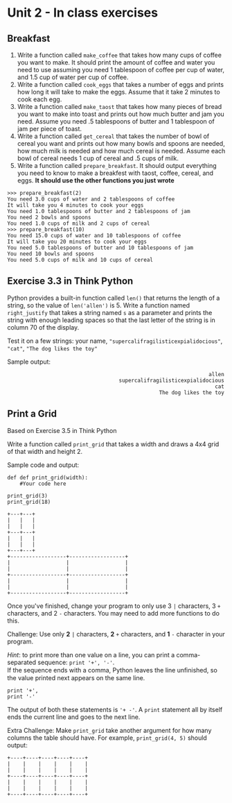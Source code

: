 # Unit 2 - In class exercises

## Breakfast 
1. Write a function called `make_coffee` that takes how many cups of coffee you want to make. It should print the amount of coffee and water you need to use assuming you need 1 tablespoon of coffee per cup of water, and 1.5 cup of water per cup of coffee.
2. Write a function called `cook_eggs` that takes a number of eggs and prints how long it will take to make the eggs. Assume that it take 2 minutes to cook each egg.
3. Write a function called `make_taost` that takes how many pieces of bread you want to make into toast and prints out how much butter and jam you need. Assume you need .5 tablespoons of butter and 1 tablespoon of jam per piece of toast.
4. Write a function called `get_cereal` that takes the number of bowl of cereal you want and prints out how many bowls and spoons are needed, how much milk is needed and how much cereal is needed. Assume each bowl of cereal needs 1 cup of cereal and .5 cups of milk.
5. Write a function called `prepare_breakfast`. It should output everything you need to know to make a breakfest with taost, coffee, cereal, and eggs. __It should use the other functions you just wrote__

```
>>> prepare_breakfast(2)
You need 3.0 cups of water and 2 tablespoons of coffee
It will take you 4 minutes to cook your eggs
You need 1.0 tablespoons of butter and 2 tablespoons of jam
You need 2 bowls and spoons
You need 1.0 cups of milk and 2 cups of cereal
>>> prepare_breakfast(10)
You need 15.0 cups of water and 10 tablespoons of coffee
It will take you 20 minutes to cook your eggs
You need 5.0 tablespoons of butter and 10 tablespoons of jam
You need 10 bowls and spoons
You need 5.0 cups of milk and 10 cups of cereal
```

## Exercise 3.3 in Think Python

Python provides a built-in function called `len()` that returns the length of a string, so
the value of `len('allen')` is 5.
Write a function named `right_justify` that takes a string named `s` as a parameter and prints the
string with enough leading spaces so that the last letter of the string is in column 70 of the display.

Test it on a few strings: your name, `"supercalifragilisticexpialidocious"`, `"cat"`, `"The dog likes the toy"`

Sample output:
```
                                                                 allen
                                    supercalifragilisticexpialidocious
                                                                   cat
                                                 The dog likes the toy
```


## Print a Grid
Based on Exercise 3.5 in Think Python

Write a function called `print_grid` that takes a width and draws a 4x4 grid of that width and height 2.

Sample code and output:
```
def def print_grid(width):
    #Your code here

print_grid(3)
print_grid(18)
```
```
+---+---+
|   |   |
|   |   |
+---+---+
|   |   |
|   |   |
+---+---+
+------------------+------------------+
|                  |                  |
|                  |                  |
+------------------+------------------+
|                  |                  |
|                  |                  |
+------------------+------------------+
```

Once you've finished, change your program to only use 3 `|` characters, 3 `+` characters, and 2 `-` characters. You may need to add more functions to do this.

Challenge: Use only **2** `|` characters, **2** `+` characters, and **1** `-` character in your program.

_Hint_: to print more than one value on a line, you can print a comma-separated sequence: `print '+', '-'`.  
If the sequence ends with a comma, Python leaves the line unﬁnished, so the value printed
next appears on the same line.
```
print '+',
print '-'
```

The output of both these statements is `'+ -'`.
A `print` statement all by itself ends the current line and goes to the next line.

Extra Challenge: Make `print_grid` take another argument for how many columns the table should have. For example, `print_grid(4, 5)` should output: 
```
+----+----+----+----+----+
|    |    |    |    |    |
|    |    |    |    |    |
+----+----+----+----+----+
|    |    |    |    |    |
|    |    |    |    |    |
+----+----+----+----+----+
```
